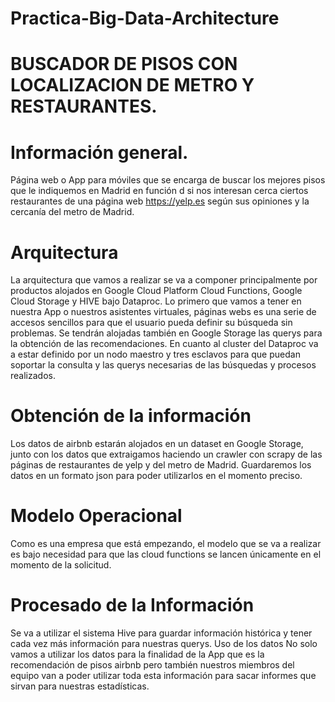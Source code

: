 # Practica-Big-Data-Architecture
# BUSCADOR DE PISOS CON LOCALIZACION DE METRO Y RESTAURANTES.
# Información general.
Página web o App para móviles que se encarga de buscar los mejores pisos que le indiquemos en Madrid en función d si nos interesan cerca ciertos restaurantes de una página web https://yelp.es según sus opiniones y la cercanía del metro de Madrid.

# Arquitectura
La arquitectura que vamos a realizar se va a componer principalmente por productos alojados en Google Cloud Platform Cloud Functions, Google Cloud Storage y HIVE bajo Dataproc.
Lo primero que vamos a tener en nuestra App o nuestros asistentes virtuales, páginas webs es una serie de accesos sencillos para que el usuario pueda definir su búsqueda sin problemas.
Se tendrán alojadas también en Google Storage las querys para la obtención de las recomendaciones.
En cuanto al cluster del Dataproc va a estar definido por un nodo maestro y tres esclavos para que puedan soportar la consulta y las querys necesarias de las búsquedas y procesos realizados.

# Obtención de la información
Los datos de airbnb estarán alojados en un dataset en Google Storage, junto con los datos que extraigamos haciendo un crawler con scrapy de las páginas de restaurantes de yelp y del metro de Madrid. Guardaremos los datos en un formato json para poder utilizarlos en el momento preciso.

# Modelo Operacional
Como es una empresa que está empezando, el modelo que se va a realizar es bajo necesidad para que las cloud functions se lancen únicamente en el momento de la solicitud.

# Procesado de la Información
Se va a utilizar el sistema Hive para guardar información histórica y tener cada vez más información para nuestras querys.
Uso de los datos
No solo vamos a utilizar los datos para la finalidad de la App que es la recomendación de pisos airbnb pero también nuestros miembros del equipo van a poder utilizar toda esta información para sacar informes que sirvan para nuestras estadísticas.
